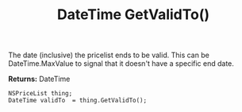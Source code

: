﻿---
uid: crmscript_ref_NSPriceList_GetValidTo
title: DateTime GetValidTo()
intellisense: NSPriceList.GetValidTo
keywords: NSPriceList, GetValidTo
so.topic: reference
---

The date (inclusive) the pricelist ends to be valid. This can be DateTime.MaxValue to signal that it doesn't have a specific end date.

**Returns:** DateTime


```crmscript
NSPriceList thing;
DateTime validTo  = thing.GetValidTo();
```


